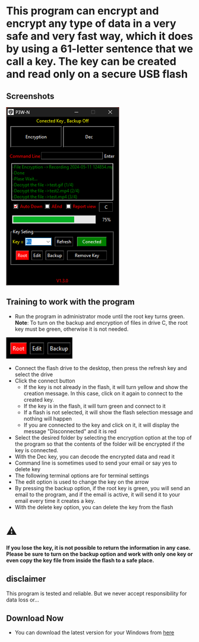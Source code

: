 # This program can encrypt and encrypt any type of data in a very safe and very fast way, which it does by using a 61-letter sentence that we call a key. The key can be created and read only on a secure USB flash

## Screenshots

<img src="https://github.com/PAB-FA/Data-Encryption/blob/main/Img/1.png"/>


## Training to work with the program

- Run the program in administrator mode until the root key turns green. **Note**: To turn on the backup and encryption of files in drive C, the root key must be green, otherwise it is not needed.
<img src="https://github.com/PAB-FA/Data-Encryption/blob/main/Img/2.png"/>

- Connect the flash drive to the desktop, then press the refresh key and select the drive
- Click the connect button
    - If the key is not already in the flash, it will turn yellow and show the creation message. In this case, click on it again to connect to the created key.
    - If the key is in the flash, it will turn green and connect to it
    - If a flash is not selected, it will show the flash selection message and nothing will happen
    - If you are connected to the key and click on it, it will display the message "Disconnected" and it is red
- Select the desired folder by selecting the encryption option at the top of the program so that the contents of the folder will be encrypted if the key is connected.
- With the Dec key, you can decode the encrypted data and read it
- Command line is sometimes used to send your email or say yes to delete key
- The following terminal options are for terminal settings
- The edit option is used to change the key on the arrow
- By pressing the backup option, if the root key is green, you will send an email to the program, and if the email is active, it will send it to your email every time it creates a key.
- With the delete key option, you can delete the key from the flash

# :warning: 
  **If you lose the key, it is not possible to return the information in any case. Please be sure to turn on the backup option and work with only one key or even copy the key file from inside the flash to a safe place.**

## disclaimer
This program is tested and reliable. But we never accept responsibility for data loss or...
## Download Now
- You can download the latest version for your Windows from [here](https://github.com/PAB-FA/Data-Encryption/releases/tag/V0.1)
